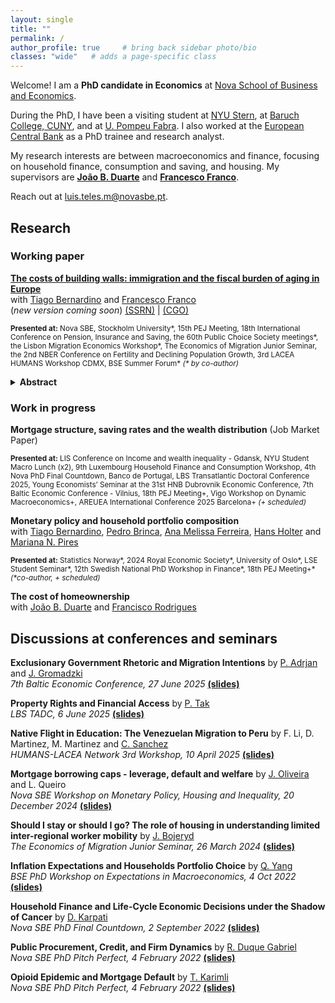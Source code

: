 ```yaml
---
layout: single
title: ""
permalink: /
author_profile: true     # bring back sidebar photo/bio
classes: "wide"   # adds a page-specific class
---
```



Welcome! I am a **PhD candidate in Economics** at [Nova School of Business and Economics](http://novasbe.pt).

During the PhD, I have been a visiting student at [NYU Stern](https://www.stern.nyu.edu/experience-stern/about/departments-centers-initiatives/academic-departments/finance), at [Baruch College, CUNY](https://zicklin.baruch.cuny.edu/), and at [U. Pompeu Fabra](https://www.upf.edu/web/econ/). I also worked at the [European Central Bank](https://www.ecb.europa.eu/home/html/index.en.html) as a PhD trainee and research analyst.

My research interests are between macroeconomics and finance, focusing on household finance, consumption and saving, and housing. My supervisors are [**João B. Duarte**](https://jbduarte.com) and [**Francesco Franco**](https://www.novasbe.unl.pt/en/faculty-research/faculty/faculty-detail/id/55/francesco-franco).

Reach out at [luis.teles.m@novasbe.pt](mailto://luis.teles.m@novasbe.pt).

<a id="research"></a>
## Research

### Working paper

**[The costs of building walls: immigration and the fiscal burden of aging in Europe](https://papers.ssrn.com/sol3/papers.cfm?abstract_id=4932922)** <br> with [Tiago Bernardino](https://www.su.se/english/profiles/tibe6711-1.511719) and [Francesco Franco](https://www.novasbe.unl.pt/en/faculty-research/faculty/faculty-detail/id/55/francesco-franco)<br> (_new version coming soon_) [(SSRN)](https://papers.ssrn.com/sol3/papers.cfm?abstract_id=4932922) | 
[(CGO)](https://www.thecgo.org/wp-content/uploads/2024/02/CGO-2024-Immigration-WorkingPaper-Feb-CostsofBuildingWalls.pdf)

 <small><strong>Presented at:</strong> Nova SBE, Stockholm University\*, 15th PEJ Meeting, 18th International Conference on Pension, Insurance and Saving, the 60th Public Choice Society meetings\*, the Lisbon Migration Economics Workshop\*, The Economics of Migration Junior Seminar, the 2nd NBER Conference on Fertility and Declining Population Growth, 3rd LACEA HUMANS Workshop CDMX, BSE Summer Forum\* <i>(* by co-author)</i></small>

<details>

<summary><strong>Abstract</strong></summary>
 Population aging strains public finances by raising old-age dependency ratios. We show that immigration alleviates this fiscal burden when it is mostly composed of working-age individuals, even if they are low- skilled. Revisiting the standard population projection model, we demonstrate that increasing immigration flows decreases future dependency ratios, relieving public finances. We also unveil the decreasing returns of this effect, which make restricting immigration more costly. Combining this framework with rich micro data on taxes and benefits, we find that interrupting immigration flows would increase the fiscal burden of aging in the Euro area by 20%, with substantial variation across countries. Increasing fertility is not an alternative, as the benefits of a larger labor force only emerge after 40 years and do not offset higher ed- ucation spending. Our findings indicate that restricting immigration in Europe can substantially increase the tax burden on native workers.<br><br>
 
</details>

### Work in progress

**Mortgage structure, saving rates and the wealth distribution** (Job Market Paper)

 <small><strong>Presented at:</strong> LIS Conference on Income and wealth inequality - Gdansk, NYU Student Macro Lunch (x2), 9th Luxembourg Household Finance and Consumption Workshop, 4th Nova PhD Final Countdown, Banco de Portugal, LBS Transatlantic Doctoral Conference 2025, Young Economists’ Seminar at the 31st HNB Dubrovnik Economic Conference, 7th Baltic Economic Conference - Vilnius, 18th PEJ Meeting+, Vigo Workshop on Dynamic Macroeconomics+, AREUEA International Conference 2025 Barcelona+ <i>(+ scheduled)</i></small>

**Monetary policy and household portfolio composition** <br> with [Tiago Bernardino](https://www.tiagobernardino.com), [Pedro Brinca](https://pedrobrinca.pt), [Ana Melissa Ferreira](https://www2.novasbe.unl.pt/en/programs/phds/phd-in-economics-finance/phd-students/current-phd-students/id/209/melissa-ferreira), [Hans Holter](https://sites.google.com/site/hansaholter/) and [Mariana N. Pires](http://www.mariananetopires.com)

 <small><strong>Presented at:</strong> Statistics Norway\*, 2024 Royal Economic Society\*, University of Oslo\*, LSE Student Seminar\*, 12th Swedish National PhD Workshop in Finance\*, 18th PEJ Meeting+\* <i>(\*co-author, + scheduled)</i></small>


**The cost of homeownership** <br> with [João B. Duarte](https://jbduarte.com) and [Francisco Rodrigues](https://www.novasbe.unl.pt/en/programs/phds/phd-in-economics-finance/phd-students/current-phd-students/id/1179/francisco-franca-rodrigues)


<a id="discussions"></a>
## Discussions at conferences and seminars

**Exclusionary Government Rhetoric and Migration Intentions** by [P. Adrjan](https://sites.google.com/site/paweladrjaneconomics/) and [J. Gromadzki](https://www.jgromadzki.com)<br>
_7th Baltic Economic Conference, 27 June 2025_ [**(slides)**](/files/Gromadzki_2025_Discussion_LTM_v1.1_27.06.2025.pdf)

**Property Rights and Financial Access** by [P. Tak](https://www.purnoortak.com)<br>
_LBS TADC, 6 June 2025_ [**(slides)**](/files/Tak_2025_Discussion_LTM_v1.2_10.04.2025.pdf)

**Native Flight in Education: The Venezuelan Migration to Peru** by F. Li, D. Martinez, M. Martinez and [C. Sanchez](https://cristsanchez.github.io/research/)<br>
_HUMANS-LACEA Network 3rd Workshop, 10 April 2025_ [**(slides)**](/files/Sanchez_2025_Discussion_LTM_v2_10.04.2025.pdf)

**Mortgage borrowing caps - leverage, default and welfare** by [J. Oliveira](https://www.joaogoliveira.com) and L. Queiro<br>
_Nova SBE Workshop on Monetary Policy, Housing and Inequality, 20 December 2024_ [**(slides)**](/files/OliveiraQueiro_2024_Discussion_LTM_v1.1_20.12.2024.pdf)

**Should I stay or should I go? The role of housing in understanding limited inter-regional worker mobility** by [J. Bojeryd](https://www.jesperbojeryd.se)<br>
_The Economics of Migration Junior Seminar, 26 March 2024_ [**(slides)**](/files/Bojeryd_2024_Discussion_LTM_v1.5_27.03.2024.pdf)

**Inflation Expectations and Households Portfolio Choice** 
by [Q. Yang](https://www.sfi.ch/en/people/qingyuan-yang) 
<br>
_BSE PhD Workshop on Expectations in Macroeconomics, 4 Oct 2022_ [**(slides)**](/files/Yang_2022_Discussion_LTM_v1.pdf)

**Household Finance and Life-Cycle Economic Decisions under the Shadow of Cancer** 
by [D. Karpati](https://www.danielkarpati.com) 
<br>
_Nova SBE PhD Final Countdown, 2 September 2022_ [**(slides)**](/files/Karpati_2022_Discussion_LTM_v1.1.pdf)

**Public Procurement, Credit, and Firm Dynamics** 
by [R. Duque Gabriel](https://www.ricardoduquegabriel.com) 
<br>
_Nova SBE PhD Pitch Perfect, 4 February 2022_ [**(slides)**](/files/Gabriel_2022_Discussion_LTM.pdf)

**Opioid Epidemic and Mortgage Default** 
by [T. Karimli](https://turalkarimli.github.io) 
<br>
_Nova SBE PhD Pitch Perfect, 4 February 2022_ [**(slides)**](/files/Karimli_2022_Discussion_LTM.pdf)


